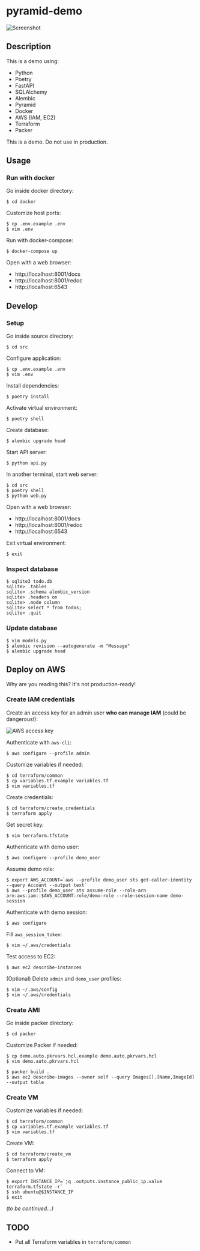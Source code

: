 pyramid-demo
============

![Screenshot](images/todo-list.png)

Description
-----------

This is a demo using:

- Python
- Poetry
- FastAPI
- SQLAlchemy
- Alembic
- Pyramid
- Docker
- AWS (IAM, EC2)
- Terraform
- Packer

This is a demo. Do not use in production.

Usage
-----

### Run with docker

Go inside docker directory:

```
$ cd docker
```

Customize host ports:

```
$ cp .env.example .env
$ vim .env
```

Run with docker-compose:

```
$ docker-compose up
```

Open with a web browser:

- http://localhost:8001/docs
- http://localhost:8001/redoc
- http://localhost:6543

Develop
-------

### Setup

Go inside source directory:

```
$ cd src
```

Configure application:

```
$ cp .env.example .env
$ vim .env
```

Install dependencies:

```
$ poetry install
```

Activate virtual environment:

```
$ poetry shell
```

Create database:

```
$ alembic upgrade head
```

Start API server:

```
$ python api.py
```

In another terminal, start web server:

```
$ cd src
$ poetry shell
$ python web.py
```

Open with a web browser:

- http://localhost:8001/docs
- http://localhost:8001/redoc
- http://localhost:6543

Exit virtual environment:

```
$ exit
```

### Inspect database

```
$ sqlite3 todo.db
sqlite> .tables
sqlite> .schema alembic_version 
sqlite> .headers on
sqlite> .mode column
sqlite> select * from todos;
sqlite> .quit
```

### Update database

```
$ vim models.py
$ alembic revision --autogenerate -m "Message"
$ alembic upgrade head
```

Deploy on AWS
-------------

Why are you reading this? It's not production-ready!

### Create IAM credentials

Create an access key for an admin user **who can manage IAM** (could be dangerous!):

![AWS access key](images/aws-access-key.png)

Authenticate with `aws-cli`:

```
$ aws configure --profile admin
```

Customize variables if needed:

```
$ cd terraform/common
$ cp variables.tf.example variables.tf
$ vim variables.tf
```

Create credentials:

```
$ cd terraform/create_credentials
$ terraform apply
```

Get secret key:

```
$ vim terraform.tfstate
```

Authenticate with demo user:

```
$ aws configure --profile demo_user
```

Assume demo role:

```
$ export AWS_ACCOUNT=`aws --profile demo_user sts get-caller-identity --query Account --output text`
$ aws --profile demo_user sts assume-role --role-arn arn:aws:iam::$AWS_ACCOUNT:role/demo-role --role-session-name demo-session
```

Authenticate with demo session:

```
$ aws configure
```

Fill `aws_session_token`:

```
$ vim ~/.aws/credentials
```

Test access to EC2:

```
$ aws ec2 describe-instances
```

(Optional) Delete `admin` and `demo_user` profiles:

```
$ vim ~/.aws/config
$ vim ~/.aws/credentials
```

### Create AMI

Go inside packer directory:

```
$ cd packer
```

Customize Packer if needed:

```
$ cp demo.auto.pkrvars.hcl.example demo.auto.pkrvars.hcl
$ vim demo.auto.pkrvars.hcl
```

```
$ packer build .
$ aws ec2 describe-images --owner self --query Images[].[Name,ImageId] --output table
```

### Create VM

Customize variables if needed:

```
$ cd terraform/common
$ cp variables.tf.example variables.tf
$ vim variables.tf
```

Create VM:

```
$ cd terraform/create_vm
$ terraform apply
```

Connect to VM:

```
$ export INSTANCE_IP=`jq .outputs.instance_public_ip.value terraform.tfstate -r`
$ ssh ubuntu@$INSTANCE_IP
$ exit
```

*(to be continued...)*

TODO
----

- Put all Terraform variables in `terraform/common`
